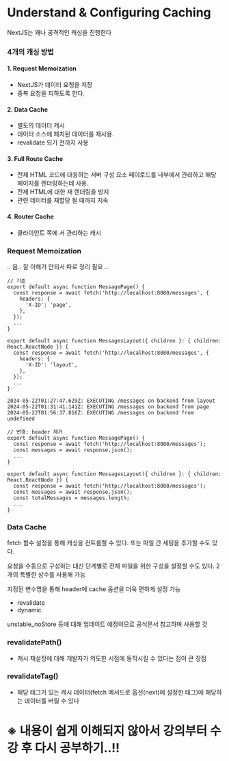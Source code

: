 # Understand & Configuring Caching

NextJS는 꽤나 공격적인 캐싱을 진행한다

### 4개의 캐싱 방법

#### 1. Request Memoization

  - NextJS가 데이터 요청을 저장
  - 중복 요청을 피하도록 한다. 

#### 2. Data Cache

  - 별도의 데이터 캐시 
  - 데이터 소스에 페치된 데이터를 재사용. 
  - revalidate 되기 전까지 사용

#### 3. Full Route Cache

  - 전체 HTML 코드에 대응하는 서버 구성 요소 페이로드를 내부에서 관리하고 해당 페이지를 렌더링하는데 사용. 
  - 전제 HTML에 대한 재 렌더링을 방지
  - 관련 데이터를 재할당 될 때까지 지속 
  
#### 4. Router Cache

  - 클라이언트 쪽에 서 관리하는 캐시

### Request Memoization

.. 음.. 잘 이해가 안되서 따로 정리 필요 ..

```tsx
// 기존
export default async function MessagePage() {
  const response = await fetch('http://localhost:8080/messages', {
    headers: {
      'X-ID': 'page',
    },
  });
  ...
}

export default async function MessagesLayout({ children }: { children: React.ReactNode }) {
  const response = await fetch('http://localhost:8080/messages', {
    headers: {
      'X-ID': 'layout',
    },
  });
  ...
}
```

```shell
2024-05-22T01:27:47.629Z: EXECUTING /messages on backend from layout
2024-05-22T01:31:41.141Z: EXECUTING /messages on backend from page
2024-05-22T01:56:37.816Z: EXECUTING /messages on backend from undefined
```

```tsx
// 변경: header 제거
export default async function MessagePage() {
  const response = await fetch('http://localhost:8080/messages');
  const messages = await response.json();
  ...
}

export default async function MessagesLayout({ children }: { children: React.ReactNode }) {
  const response = await fetch('http://localhost:8080/messages');
  const messages = await response.json();
  const totalMessages = messages.length;
  ...
}
```

### Data Cache

fetch 함수 설정을 통해 캐싱을 컨트롤할 수 있다. 또는 파일 간 세팅을 추가할 수도 있다.

요청을 수동으로 구성하는 대신 단계별로 전체 파일을 위한 구성을 설정할 수도 있다. 2개의 특별한 상수를 사용해 가능 

지정된 변수명을 통해 header에 cache 옵션을 더욱 편하게 설정 가능
- revalidate
- dynamic

unstable_noStore 등에 대해 업데이트 예정이므로 공식문서 참고하며 사용할 것 


### revalidatePath()

- 캐시 재설정에 대해 개발자가 의도한 시점에 동작시킬 수 있다는 점이 큰 장점 

### revalidateTag() 

- 해당 태그가 있는 캐시 데이터(fetch 메서드로 옵션(next)에 설정한 태그)에 해당하는 데이터를 버릴 수 있다 

# ※ 내용이 쉽게 이해되지 않아서 강의부터 수강 후 다시 공부하기..!!